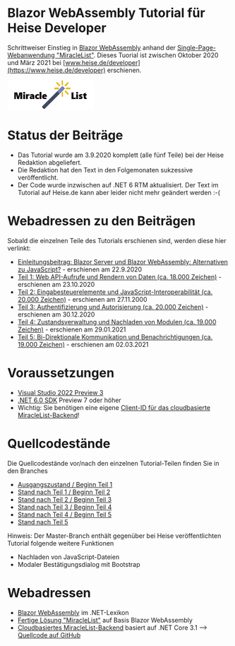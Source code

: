 # Blazor WebAssembly Tutorial für Heise Developer

Schrittweiser Einstieg in [Blazor WebAssembly](https://dotnet-lexikon.de/Blazor_WebAssembly/lex/9768.aspx) anhand der [Single-Page-Webanwendung "MiracleList"](http://miraclelist-bw.azurewebsites.net/). Dieses Tuorial ist zwischen Oktober 2020 und März 2021 bei [www.heise.de/developer](https://www.heise.de/developer) erschienen.

![MiracleList Logo](https://raw.githubusercontent.com/HSchwichtenberg/MiracleListBlazorWebAssemblyTutorial/Master/MiracleListBW/wwwroot/img/MiracleListLogo.jpg "MiracleList Logo")

# Status der Beiträge
- Das Tutorial wurde am 3.9.2020 komplett (alle fünf Teile) bei der Heise Redaktion abgeliefert.
- Die Redaktion hat den Text in den Folgemonaten sukzessive veröffentlicht.
- Der Code wurde inzwischen auf .NET 6 RTM aktualisiert. Der Text im Tutorial auf Heise.de kann aber leider nicht mehr geändert werden :-(

# Webadressen zu den Beiträgen
Sobald die einzelnen Teile des Tutorials erschienen sind, werden diese hier verlinkt:
- [Einleitungsbeitrag: Blazor Server und Blazor WebAssembly: Alternativen zu JavaScript?](https://www.heise.de/hintergrund/Blazor-Server-und-Blazor-WebAssembly-Alternativen-zu-JavaScript-4907799.html) - erschienen am 22.9.2020
- [Teil 1: Web API-Aufrufe und Rendern von Daten (ca. 18.000 Zeichen)](https://www.heise.de/ratgeber/Webprogrammierung-mit-Blazor-WebAssembly-Teil-1-Web-API-Aufrufe-und-Rendering-4932237.html) - erschienen am 23.10.2020
- [Teil 2: Eingabesteuerelemente und JavaScript-Interoperabilität (ca. 20.000 Zeichen)](https://www.heise.de/ratgeber/Blazor-WebAssembly-Teil-2-Eingabesteuerelemente-JavaScript-Interoperabilitaet-4971874.html) - erschienen am 27.11.2000
- [Teil 3: Authentifizierung und Autorisierung  (ca. 20.000 Zeichen)](https://www.heise.de/ratgeber/Blazor-WebAssembly-Teil-3-Authentifizierung-und-Autorisierung-4988529.html) - erschienen am 30.12.2020
- [Teil 4: Zustandsverwaltung und Nachladen von Modulen (ca. 19.000 Zeichen)](https://www.heise.de/ratgeber/Blazor-WebAssembly-Teil-4-Zustandsverwaltung-und-Nachladen-von-Modulen-5036983.html) - erschienen am 29.01.2021
- [Teil 5: Bi-Direktionale Kommunikation und Benachrichtigungen (ca. 19.000 Zeichen)](https://www.heise.de/ratgeber/Blazor-WebAssembly-Bidirektionale-Kommunikation-und-Benachrichtigungen-5069045.html) - erschienen am 02.03.2021

# Voraussetzungen
- [Visual Studio 2022 Preview 3](https://visualstudio.microsoft.com/de/vs/preview/)
- [.NET 6.0 SDK](https://dotnet.microsoft.com/download/dotnet/6.0) Preview 7 oder höher
- Wichtig: Sie benötigen eine eigene [Client-ID für das cloudbasierte MiracleList-Backend](http://miraclelistbackend.azurewebsites.net/clientid)!

# Quellcodestände
Die Quellcodestände vor/nach den einzelnen Tutorial-Teilen finden Sie in den Branches
- [Ausgangszustand / Beginn Teil 1][0]
- [Stand nach Teil 1 / Beginn Teil 2][1]
- [Stand nach Teil 2 / Beginn Teil 3][2]
- [Stand nach Teil 3 / Beginn Teil 4][3]
- [Stand nach Teil 4 / Beginn Teil 5][4]
- [Stand nach Teil 5][5]

[0]: https://github.com/HSchwichtenberg/MiracleListBlazorWebAssemblyTutorial/tree/Ausgangszustand
[1]: https://github.com/HSchwichtenberg/MiracleListBlazorWebAssemblyTutorial/tree/EndeTeil1
[2]: https://github.com/HSchwichtenberg/MiracleListBlazorWebAssemblyTutorial/tree/EndeTeil2
[3]: https://github.com/HSchwichtenberg/MiracleListBlazorWebAssemblyTutorial/tree/EndeTeil3
[4]: https://github.com/HSchwichtenberg/MiracleListBlazorWebAssemblyTutorial/tree/EndeTeil4
[5]: https://github.com/HSchwichtenberg/MiracleListBlazorWebAssemblyTutorial/tree/EndeTeil5

Hinweis: Der Master-Branch enthält gegenüber bei Heise veröffentlichten Tutorial folgende weitere Funktionen
- Nachladen von JavaScript-Dateien
- Modaler Bestätigungsdialog mit Bootstrap

# Webadressen

- [Blazor WebAssembly](https://dotnet-lexikon.de/Blazor_WebAssembly/lex/9768.aspx) im .NET-Lexikon 
- [Fertige Lösung "MiracleList"](http://miraclelist-bw.azurewebsites.net/) auf Basis Blazor WebAssembly 
- [Cloudbasiertes MiracleList-Backend](http://miraclelistbackend.azurewebsites.net/clientid) basiert auf .NET Core 3.1  --> [Quellcode auf GitHub](https://github.com/HSchwichtenberg/MiracleListBackend)
